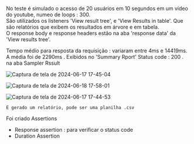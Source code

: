 No teste é simulado o acesso de 20 usuários em 10 segundos em um vídeo do youtube, numeo de loops : 300.    
São utilizados os listeners 'View result tree', e 'View Results in table'. Que são relatórios que exibem os resultados em árvore e em tabela.    
O response body e response headers estão na aba 'response data' da 'View results tree'.
    
Tempo médio para resposta da requisição : variaram entre 4ms e 14419ms. A média foi de 2290ms  . Exibidos no 'Summary Rport' 
Status code : 200   . na aba Sampler Rssult     
    
    

  ![Captura de tela de 2024-06-17 17-45-04](https://github.com/klausmerini/JMeterTests/assets/109608171/71eccb0f-e2fb-4f4c-8d16-7a698ae1dd58)    

   ![Captura de tela de 2024-06-18 17-58-01](https://github.com/klausmerini/JMeterTests/assets/109608171/e374ba86-a858-40aa-9f28-f2a60b52a72e)   
   
  ![Captura de tela de 2024-06-17 17-44-53](https://github.com/klausmerini/JMeterTests/assets/109608171/3b55671c-63b3-46cb-b7ce-3391c90a457d)    

    É gerado um relatório, pode ser uma planilha .csv    
Foi criado Assertions    
- Response assertion : para verificar o status code
- Duration Assertion
